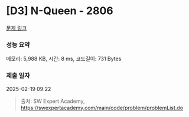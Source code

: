 # [D3] N-Queen - 2806 

[문제 링크](https://swexpertacademy.com/main/code/problem/problemDetail.do?contestProbId=AV7GKs06AU0DFAXB) 

### 성능 요약

메모리: 5,988 KB, 시간: 8 ms, 코드길이: 731 Bytes

### 제출 일자

2025-02-19 09:22



> 출처: SW Expert Academy, https://swexpertacademy.com/main/code/problem/problemList.do